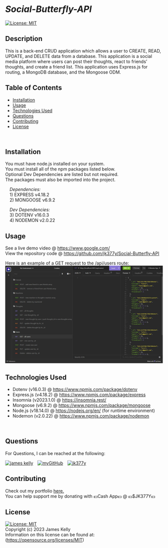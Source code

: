 # ***Social-Butterfly-API***
[![License: MIT](https://img.shields.io/badge/License-MIT-blue.svg)](https://opensource.org/licenses/MIT)
<br>

## Description
This is a back-end CRUD application which allows a user to CREATE, READ, UPDATE, and DELETE data from a database. This application is a social media platform where users can post their thoughts, react to friends’ thoughts, and create a friend list. This application uses Express.js for routing, a MongoDB database, and the Mongoose ODM.
<br>

## Table of Contents
- [Installation](#installation)
- [Usage](#usage)
- [Technologies Used](#technologies-used)
- [Questions](#questions)
- [Contributing](#contributing)
- [License](#license)
<br>

## Installation
You must have node.js installed on your system.
<br>
You must install all of the npm packages listed below.
<br>
Optional Dev Dependencies are listed but not required.
<br>
The packages must also be imported into the project.
<br>

&emsp;*Dependencies:*
    <br>&emsp;1) EXPRESS v4.18.2
    <br>&emsp;2) MONGOOSE v6.9.2

&emsp;*Dev Dependencies:*
    <br>&emsp;3) DOTENV v16.0.3
    <br>&emsp;4) NODEMON v2.0.22
<br>

## Usage
See a live demo video @ https://www.google.com/
<br>
View the repository code @ https://github.com/jk377y/Social-Butterfly-API
<br>

Here is an example of a GET request to the /api/users route:
<br>
<img src="./public/images/getAllUsers.JPG" alt="getAllUsers screenshot" width=800px>
<br>

## Technologies Used
- Dotenv (v16.0.3) @ https://www.npmjs.com/package/dotenv
- Express.js (v4.18.2) @ https://www.npmjs.com/package/express
- Insomnia (v2023.1.0) @ https://insomnia.rest/
- Mongoose (v6.9.2) @ https://www.npmjs.com/package/mongoose
- Node.js (v18.14.0) @ https://nodejs.org/en/ (for runtime environment)
- Nodemon (v2.0.22) @ https://www.npmjs.com/package/nodemon
<br>

## Questions
For Questions, I can be reached at the following:
<br>

<a href="https://www.linkedin.com/in/james-kelly-b93a94150/" target="_blank"><img src="https://img.icons8.com/fluency/64/null/linkedin.png" alt="james kelly" height="64" width="64" /></a>&emsp;<a href="https://github.com/jk377y" target="_blank"><img src="https://img.icons8.com/plasticine/64/null/github.png" alt="myGitHub" height="64" width="64" /></a>&emsp;<a href="mailto:jk377y@gmail.com" target="_blank"><img src="https://img.icons8.com/fluency/64/null/apple-mail.png" alt="jk377y" height="64" width="64" /></a>

## Contributing
Check out my portfolio <a href="https://jk377y.github.io/Personal-portfolio/" target="_blank">here.</a>
<br>
You can help support me by donating with 💵Cash App💵 @ 💵$JK377Y💵
<br>

## License
[![License: MIT](https://img.shields.io/badge/License-MIT-blue.svg)](https://opensource.org/licenses/MIT)
<br>Copyright (c) 2023 James Kelly
<br>Information on this license can be found at: (https://opensource.org/licenses/MIT)